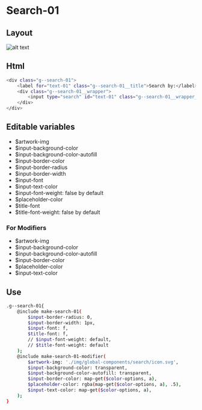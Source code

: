 # Search-01

## Layout

![alt text][search-01]

[search-01]: /src/img/global-components/search/search-01.jpg

## Html

```sh
<div class="g--search-01">
    <label for="text-01" class="g--search-01__title">Search by:</label>
    <div class="g--search-01__wrapper">
        <input type="search" id="text-01" class="g--search-01__wrapper__item" placeholder="Type something...">
    </div>
</div>
```

## Editable variables

- $artwork-img
- $input-background-color
- $input-background-color-autofill
- $input-border-color
- $input-border-radius
- $input-border-width
- $input-font
- $input-text-color
- $input-font-weight: false by default
- $placeholder-color
- $title-font
- $title-font-weight: false by default

### For Modifiers

- $artwork-img
- $input-background-color
- $input-background-color-autofill
- $input-border-color
- $placeholder-color
- $input-text-color

## Use

```sh
.g--search-01{
    @include make-search-01(
        $input-border-radius: 0,
        $input-border-width: 1px,
        $input-font: f,
        $title-font: f,
        // $input-font-weight: default,
        // $title-font-weight: default
    );
    @include make-search-01-modifier(
        $artwork-img: './img/global-components/search/icon.svg',
        $input-background-color: transparent,
        $input-background-color-autofill: transparent,
        $input-border-color: map-get($color-options, a),
        $placeholder-color: rgba(map-get($color-options, a), .5),
        $input-text-color: map-get($color-options, a),
    );
}
```